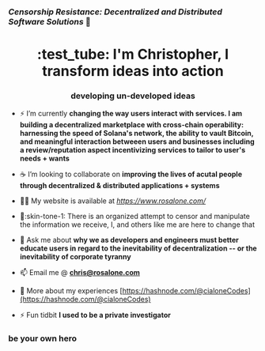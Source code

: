 ### *Censorship Resistance: Decentralized and Distributed Software Solutions*  :rocket: 


<h1 align="center"> :test_tube:  I'm Christopher, I transform ideas into action</h1>
<h3 align="center">developing un-developed ideas</h3>

- ⚡ I’m currently **changing the way users interact with services. I am building a decentralized marketplace with cross-chain operability: harnessing the speed of Solana's network, the ability to vault Bitcoin, and meaningful interaction betweeen users and businesses including a review/reputation aspect incentivizing services to tailor to user's needs + wants** 

- :coffee:   I’m looking to collaborate on **improving the lives of acutal people through decentralized & distributed applications + systems**

- 👨‍💻 My website is available at *https://www.rosalone.com/*

- :ninja::skin-tone-1:  There is an organized attempt to censor and manipulate the information we receive, I, and others like me are here to change that

- 💬 Ask me about **why we as developers and engineers must better educate users in regard to the inevitability of decentralization -- or the inevitability of corporate tyranny**

- 📫 Email me @ **chris@rosalone.com**

- 📄 More about my experiences [https://hashnode.com/@cialoneCodes](https://hashnode.com/@cialoneCodes)

- ⚡ Fun tidbit **I used to be a private investigator**

<h3 align="left">be your own hero</h3>


